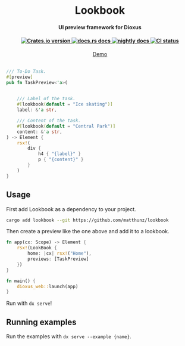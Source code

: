 <div align="center">
<h1>Lookbook</h1>
<h4>UI preview framework for Dioxus<h4>
<a href="https://crates.io/crates/lookbook">
    <img src="https://img.shields.io/crates/v/lookbook?style=flat-square"alt="Crates.io version" />
</a>
<a href="https://docs.rs/lookbook/latest/lookbook">
    <img src="https://img.shields.io/badge/docs-stable-blue.svg?style=flat-square"alt="docs.rs docs" />
</a>
<a href="https://dioxus-material.netlify.app/dioxus_material/">
    <img src="https://img.shields.io/badge/docs-nightly-blue.svg?style=flat-square"
  alt="nightly docs" />
</a>
<a href="https://github.com/matthunz/dioxus-material/actions">
    <img src="https://github.com/matthunz/dioxus-material/actions/workflows/ci.yml/badge.svg"
  alt="CI status" />
</div>
<div align="center">
    <a href="https://dioxus-material-lookbook.netlify.app/">Demo</a>
</div>

<br>

```rust
/// To-Do Task.
#[preview]
pub fn TaskPreview<'a>(
    

    /// Label of the task.
    #[lookbook(default = "Ice skating")]
    label: &'a str,

    /// Content of the task.
    #[lookbook(default = "Central Park")]
    content: &'a str,
) -> Element {
    rsx!(
        div {
            h4 { "{label}" }
            p { "{content}" }
        }
    )
}
```

## Usage
First add Lookbook as a dependency to your project.

```sh
cargo add lookbook --git https://github.com/matthunz/lookbook
```

Then create a preview like the one above and add it to a lookbook.

```rust
fn app(cx: Scope) -> Element {
    rsx!(LookBook {
        home: |cx| rsx!("Home"),
        previews: [TaskPreview]
    })
}

fn main() {
    dioxus_web::launch(app)
}
```

Run with `dx serve`!

## Running examples
Run the examples with `dx serve --example {name}`.
